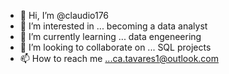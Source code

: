 - 👋 Hi, I’m @claudio176
- 👀 I’m interested in ... becoming a data analyst
- 🌱 I’m currently learning ... data engeneering
- 💞️ I’m looking to collaborate on ... SQL projects
- 📫 How to reach me ...ca.tavares1@outlook.com

<!---
claudio176/claudio176 is a ✨ special ✨ repository because its `README.md` (this file) appears on your GitHub profile.
You can click the Preview link to take a look at your changes.
--->
